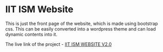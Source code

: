 # IIT ISM Website


This is just the front page of the website, which is made using bootstrap css. This can be easily converted into a wordpress theme and can load dynamic contents into it.

The live link of the project  - [IIT ISM WEBSITE V2.0](www.avionics18.github.io/iitismv2/)